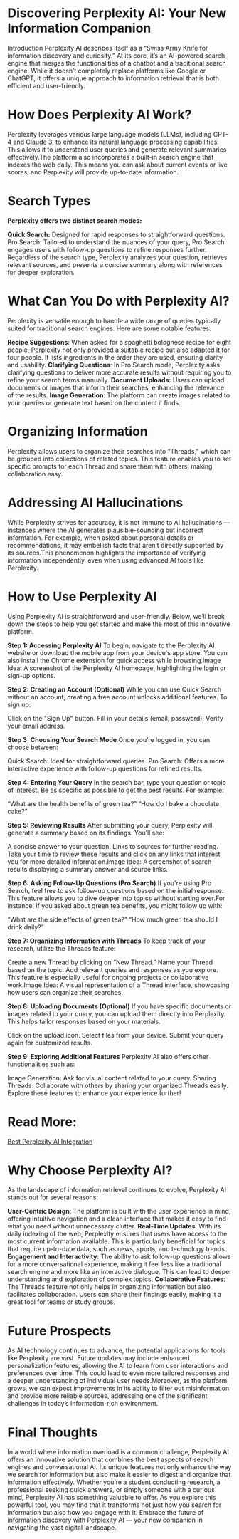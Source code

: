 # Discovering Perplexity AI: Your New Information Companion
Introduction
Perplexity AI describes itself as a “Swiss Army Knife for information discovery and curiosity.” At its core, it’s an AI-powered search engine that merges the functionalities of a chatbot and a traditional search engine. While it doesn’t completely replace platforms like Google or ChatGPT, it offers a unique approach to information retrieval that is both efficient and user-friendly.

# How Does Perplexity AI Work?
Perplexity leverages various large language models (LLMs), including GPT-4 and Claude 3, to enhance its natural language processing capabilities. This allows it to understand user queries and generate relevant summaries effectively.The platform also incorporates a built-in search engine that indexes the web daily. This means you can ask about current events or live scores, and Perplexity will provide up-to-date information.


# Search Types
<b> Perplexity offers two distinct search modes:</b>

<b>Quick Search:</b> Designed for rapid responses to straightforward questions.
Pro Search: Tailored to understand the nuances of your query, Pro Search engages users with follow-up questions to refine responses further.
Regardless of the search type, Perplexity analyzes your question, retrieves relevant sources, and presents a concise summary along with references for deeper exploration.

# What Can You Do with Perplexity AI?
Perplexity is versatile enough to handle a wide range of queries typically suited for traditional search engines. Here are some notable features:

<b>Recipe Suggestions</b>: When asked for a spaghetti bolognese recipe for eight people, Perplexity not only provided a suitable recipe but also adapted it for four people. It lists ingredients in the order they are used, ensuring clarity and usability.
<b>Clarifying Questions</b>: In Pro Search mode, Perplexity asks clarifying questions to deliver more accurate results without requiring you to refine your search terms manually.
<b>Document Uploads:</b> Users can upload documents or images that inform their searches, enhancing the relevance of the results.
<b>Image Generation</b>: The platform can create images related to your queries or generate text based on the content it finds.

# Organizing Information

Perplexity allows users to organize their searches into “Threads,” which can be grouped into collections of related topics. This feature enables you to set specific prompts for each Thread and share them with others, making collaboration easy.

# Addressing AI Hallucinations
While Perplexity strives for accuracy, it is not immune to AI hallucinations — instances where the AI generates plausible-sounding but incorrect information. For example, when asked about personal details or recommendations, it may embellish facts that aren’t directly supported by its sources.This phenomenon highlights the importance of verifying information independently, even when using advanced AI tools like Perplexity.

# How to Use Perplexity AI
Using Perplexity AI is straightforward and user-friendly. Below, we’ll break down the steps to help you get started and make the most of this innovative platform.

<b>Step 1: Accessing Perplexity AI</b>
To begin, navigate to the Perplexity AI website or download the mobile app from your device's app store. You can also install the Chrome extension for quick access while browsing.Image Idea: A screenshot of the Perplexity AI homepage, highlighting the login or sign-up options.

<b>Step 2: Creating an Account (Optional)</b>
While you can use Quick Search without an account, creating a free account unlocks additional features. To sign up:

Click on the "Sign Up" button.
Fill in your details (email, password).
Verify your email address.

<b>Step 3: Choosing Your Search Mode</b>
Once you’re logged in, you can choose between:

Quick Search: Ideal for straightforward queries.
Pro Search: Offers a more interactive experience with follow-up questions for refined results.

<b>Step 4: Entering Your Query</b>
In the search bar, type your question or topic of interest. Be as specific as possible to get the best results. For example:

“What are the health benefits of green tea?”
“How do I bake a chocolate cake?”

<b>Step 5: Reviewing Results</b>
After submitting your query, Perplexity will generate a summary based on its findings. You’ll see:

A concise answer to your question.
Links to sources for further reading.
Take your time to review these results and click on any links that interest you for more detailed information.Image Idea: A screenshot of search results displaying a summary answer and source links.

<b>Step 6: Asking Follow-Up Questions (Pro Search)</b>
If you're using Pro Search, feel free to ask follow-up questions based on the initial response. This feature allows you to dive deeper into topics without starting over.For instance, if you asked about green tea benefits, you might follow up with:

“What are the side effects of green tea?”
“How much green tea should I drink daily?”

<b>Step 7: Organizing Information with Threads</b>
To keep track of your research, utilize the Threads feature:

Create a new Thread by clicking on “New Thread.”
Name your Thread based on the topic.
Add relevant queries and responses as you explore.
This feature is especially useful for ongoing projects or collaborative work.Image Idea: A visual representation of a Thread interface, showcasing how users can organize their searches.

<b>Step 8: Uploading Documents (Optional)</b>
If you have specific documents or images related to your query, you can upload them directly into Perplexity. This helps tailor responses based on your materials.

Click on the upload icon.
Select files from your device.
Submit your query again for customized results.

<b>Step 9: Exploring Additional Features</b>
Perplexity AI also offers other functionalities such as:

Image Generation: Ask for visual content related to your query.
Sharing Threads: Collaborate with others by sharing your organized Threads easily.
Explore these features to enhance your experience further!

# Read More:
<a href= "https://www.linkedin.com/pulse/perplexity-ai-integration-unlocking-next-evolution-search-kumar-kmpmc">Best Perplexity AI Integration</a>

# Why Choose Perplexity AI?
As the landscape of information retrieval continues to evolve, Perplexity AI stands out for several reasons:

<b>User-Centric Design</b>: The platform is built with the user experience in mind, offering intuitive navigation and a clean interface that makes it easy to find what you need without unnecessary clutter.
<b>Real-Time Updates</b>: With its daily indexing of the web, Perplexity ensures that users have access to the most current information available. This is particularly beneficial for topics that require up-to-date data, such as news, sports, and technology trends.
<b>Engagement and Interactivity</b>: The ability to ask follow-up questions allows for a more conversational experience, making it feel less like a traditional search engine and more like an interactive dialogue. This can lead to deeper understanding and exploration of complex topics.
<b>Collaborative Features</b>: The Threads feature not only helps in organizing information but also facilitates collaboration. Users can share their findings easily, making it a great tool for teams or study groups.

# Future Prospects
As AI technology continues to advance, the potential applications for tools like Perplexity are vast. Future updates may include enhanced personalization features, allowing the AI to learn from user interactions and preferences over time. This could lead to even more tailored responses and a deeper understanding of individual user needs.Moreover, as the platform grows, we can expect improvements in its ability to filter out misinformation and provide more reliable sources, addressing one of the significant challenges in today’s information-rich environment.

# Final Thoughts
In a world where information overload is a common challenge, Perplexity AI offers an innovative solution that combines the best aspects of search engines and conversational AI. Its unique features not only enhance the way we search for information but also make it easier to digest and organize that information effectively. Whether you’re a student conducting research, a professional seeking quick answers, or simply someone with a curious mind, Perplexity AI has something valuable to offer. As you explore this powerful tool, you may find that it transforms not just how you search for information but also how you engage with it. Embrace the future of information discovery with Perplexity AI — your new companion in navigating the vast digital landscape.

